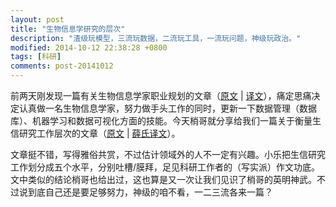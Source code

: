 ```yaml
---
layout: post
title: "生物信息学研究的层次"
description: "渣级玩模型，三流玩数据，二流玩工具，一流玩问题，神级玩政治。"
modified: 2014-10-12 22:38:28 +0800
tags: [科研]
comments: post-20141012
---
```


前两天刚发现一篇有关生物信息学家职业规划的文章（[原文](http://www.biodiscover.com/news/industry/113465.html) \| [译文](http://sciencecareers.sciencemag.org/career_magazine/previous_issues/articles/2014_06_13/science.opms.r1400143)），痛定思痛决定认真做一名生物信息学家，努力做手头工作的同时，更新一下数据管理（数据库）、机器学习和数据可视化方面的技能。今天梢哥就分享给我们一篇关于衡量生信研究工作层次的文章（[原文](http://www.longwoodgenomics.org/2014/10/11/levels-of-bioinformatics-research/) \| [薛氏译文](http://blog.sciencenet.cn/home.php?mod=space&uid=404304&do=blog&id=834869)）。

文章挺不错，写得雅俗共赏，不过估计领域外的人不一定有兴趣。小乐把生信研究工作划分成五个水平，分别吐槽/膜拜，足见科研工作者的（写实派）作文功底。文中类似的结论梢哥也给出过，这也算是又一次让我们见识了梢哥的英明神武。不过说到底自己还是要足够努力，神级的咱不看，一二三流各来一篇？
